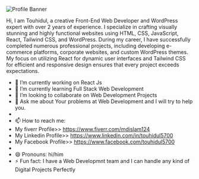 ![Profile Banner](https://i.postimg.cc/y8S5kpyG/Banner.jpg)

Hi, I am Touhidul, a creative Front-End Web Developer and WordPress expert with over 2 years of experience. I specialize in crafting visually stunning and highly functional websites using HTML, CSS, JavaScript, React, Tailwind CSS, and WordPress. During my career, I have successfully completed numerous professional projects, including developing e-commerce platforms, corporate websites, and custom WordPress themes. My focus on utilizing React for dynamic user interfaces and Tailwind CSS for efficient and responsive design ensures that every project exceeds expectations.


- 🔭 I’m currently working on React Js
- 🌱 I’m currently learning Full Stack Web Development
- 👯 I’m looking to collaborate on Web Development Projects
- 💬 Ask me about Your problems at Web Development and I will try to help you.
- 
- 📫 How to reach me:
- My fiverr Profile>> https://www.fiverr.com/mdislam124
- My Linkedin Profile>> https://www.linkedin.com/in/touhidul5700
- My Facebook Profile>> https://www.facebook.com/touhidul5700
-
- 😄 Pronouns: hi/him
- ⚡ Fun fact: I have a Web Developmnt team and I can handle any kind of Digital Projects Perfectly
